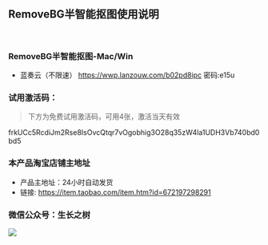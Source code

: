 
## RemoveBG半智能抠图使用说明
<br>

<!-- ### 优速压图-Mac/Win（百度网盘）

#### 下载地址：
- [下载/更新地址]( https://pan.baidu.com/s/1jTd2fQn-BYXvRZ-tWvy0zw)
- 密码: t9ni -->

### RemoveBG半智能抠图-Mac/Win
- 蓝奏云（不限速）
https://wwp.lanzouw.com/b02pd8ipc 密码:e15u

### 试用激活码：
> <g>下方为免费试用激活码，可用4张，激活当天有效

<g>frkUCc5RcdiJm2Rse8IsOvcQtqr7vOgobhig3O28q35zW4la1UDH3Vb740bd0bd5

### <green>本产品淘宝店铺主地址
- 产品主地址：24小时自动发货
- 链接: https://item.taobao.com/item.htm?id=672197298291

### 微信公众号：生长之树
![](https://jasonmin.github.io/newsky/assets/qrcode_for.jpg)



<head>
    <link rel="stylesheet" type="text/css" href="../style/style.css">
</head>